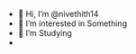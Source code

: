 - 👋 Hi, I’m @nivethith14
- 👀 I’m interested in Something
- 🌱 I’m Studying
- 

<!---
nivethith14/nivethith14 is a ✨ special ✨ repository because its `README.md` (this file) appears on your GitHub profile.
You can click the Preview link to take a look at your changes.
--->
